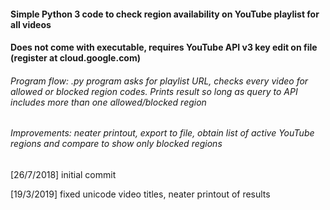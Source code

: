 #### Simple Python 3 code to check region availability on YouTube playlist  for all videos

#### Does not come with executable, requires YouTube API v3 key edit on file (register at cloud.google.com)

###### Program flow: .py program asks for playlist URL, checks every video for allowed or blocked region codes. Prints result so long as query to API includes more than one allowed/blocked region

###### Improvements: neater printout, export to file, obtain list of active YouTube regions and compare to show only blocked regions

[26/7/2018] initial commit

[19/3/2019] fixed unicode video titles, neater printout of results
